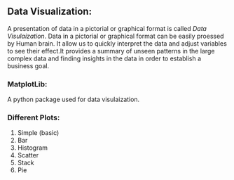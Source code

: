 ## Data Visualization:
A presentation of data in a pictorial or graphical format is called *Data Visulaization*.
Data in a pictorial or graphical format can be easily proessed by Human brain. It allow us to quickly interpret the data and adjust variables to see their effect.It provides a summary of unseen patterns in the large complex data and finding insights in the data in order to establish a business goal.
### MatplotLib:
A python package used for data visulaization.
### Different Plots:
1. Simple (basic) 
2. Bar 
3. Histogram
4. Scatter
5. Stack
6. Pie
